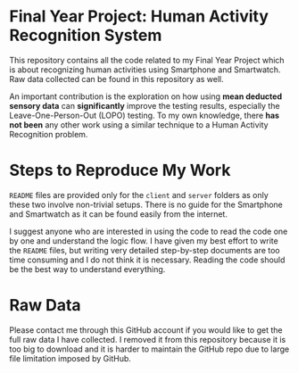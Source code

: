 # Final Year Project: Human Activity Recognition System
This repository contains all the code related to my Final Year Project which is about recognizing human activities using Smartphone and Smartwatch. Raw data collected can be found in this repository as well.

An important contribution is the exploration on how using **mean deducted sensory data** can **significantly** improve the testing results, especially the Leave-One-Person-Out (LOPO) testing. To my own knowledge, there **has not been** any other work using a similar technique to a Human Activity Recognition problem.

# Steps to Reproduce My Work
`README` files are provided only for the `client` and `server` folders as only these two involve non-trivial setups. There is no guide for the Smartphone and Smartwatch as it can be found easily from the internet.

I suggest anyone who are interested in using the code to read the code one by one and understand the logic flow. I have given my best effort to write the `README` files, but writing very detailed step-by-step documents are too time consuming and I do not think it is necessary. Reading the code should be the best way to understand everything.

# Raw Data
Please contact me through this GitHub account if you would like to get the full raw data I have collected. I removed it from this repository because it is too big to download and it is harder to maintain the GitHub repo due to large file limitation imposed by GitHub.
